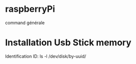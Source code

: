 # raspberryPi
command générale  
# Installation Usb Stick memory
Identification ID:  ls -l /dev/disk/by-uuid/
